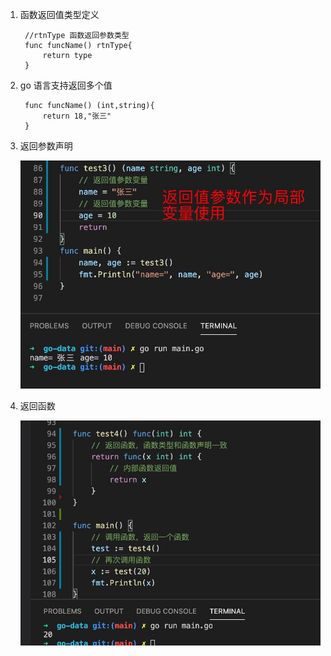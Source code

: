 1. 函数返回值类型定义

        //rtnType 函数返回参数类型
        func funcName() rtnType{
            return type
        }

2. go 语言支持返回多个值

        func funcName() (int,string){
            return 18,"张三"
        }

3. 返回参数声明

    ![avatar](../../assets/rtn-param.jpg)

4. 返回函数

    ![avatar](../../assets/rtn-func.jpg)